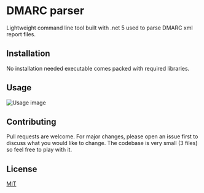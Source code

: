 # DMARC parser

Lightweight command line tool built with .net 5 used to parse DMARC xml report files.

## Installation

No installation needed executable comes packed with required libraries.


## Usage

![Usage image](http://i.prntscr.com/Jl_DT2ACTBKkBEPIAdPfeQ.png)



## Contributing
Pull requests are welcome. For major changes, please open an issue first to discuss what you would like to change. The codebase is very small (3 files) so feel free to play with it.

## License
[MIT](https://choosealicense.com/licenses/mit/)